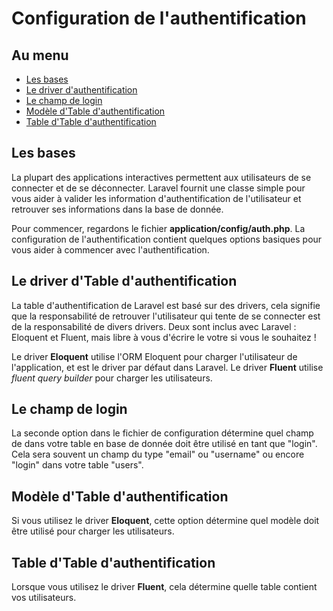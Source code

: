 # Configuration de l'authentification

## Au menu

- [Les bases](#the-basics)
- [Le driver d'authentification](#driver)
- [Le champ de login](#username)
- [Modèle d'Table d'authentification](#model)
- [Table d'Table d'authentification](#table)

<a name="the-basics"></a>
## Les bases

La plupart des applications interactives permettent aux utilisateurs de se connecter et de se déconnecter. Laravel fournit une classe simple pour vous aider à valider les information d'authentification de l'utilisateur et retrouver ses informations dans la base de donnée.

Pour commencer, regardons le fichier **application/config/auth.php**. La configuration de l'authentification contient quelques options basiques pour vous aider à commencer avec l'authentification.

<a name="driver"></a>
## Le driver d'Table d'authentification

La table d'authentification de Laravel est basé sur des drivers, cela signifie que la responsabilité de retrouver l'utilisateur qui tente de se connecter est de la responsabilité de divers drivers. Deux sont inclus avec Laravel : Eloquent et Fluent, mais libre à vous d'écrire le votre si vous le souhaitez !

Le driver **Eloquent** utilise l'ORM Eloquent pour charger l'utilisateur de l'application, et est le driver par défaut dans Laravel. Le driver **Fluent** utilise *fluent query builder* pour charger les utilisateurs.

<a name="username"></a>
## Le champ de login

La seconde option dans le fichier de configuration détermine quel champ de dans votre table en base de donnée doit être utilisé en tant que "login". Cela sera souvent un champ du type "email" ou "username" ou encore "login" dans votre table "users".

<a name="model"></a>
## Modèle d'Table d'authentification

Si vous utilisez le driver **Eloquent**, cette option détermine quel modèle doit être utilisé pour charger les utilisateurs.

<a name="table"></a>
## Table d'Table d'authentification

Lorsque vous utilisez le driver **Fluent**, cela détermine quelle table contient vos utilisateurs.